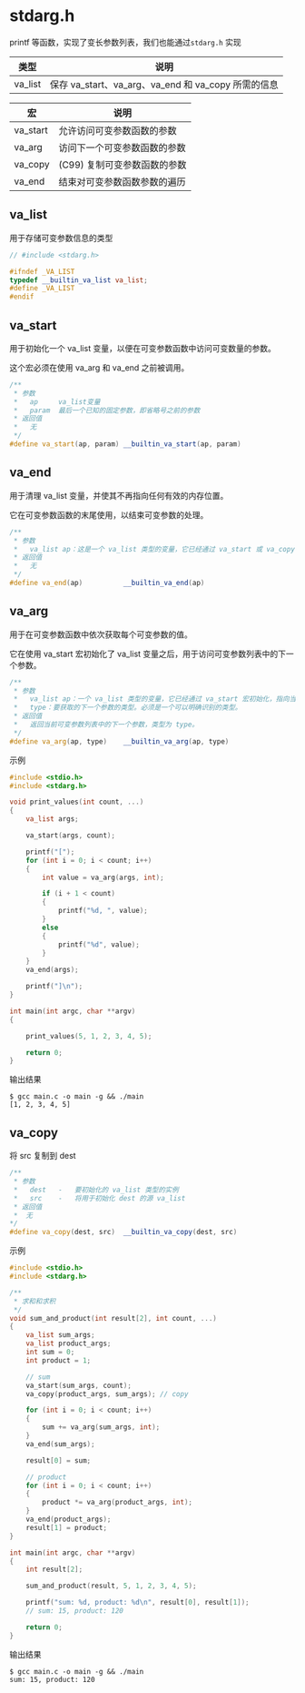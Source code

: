 # stdarg.h

printf 等函数，实现了变长参数列表，我们也能通过`stdarg.h` 实现

| 类型    | 说明                                                |
| ------- | --------------------------------------------------- |
| va_list | 保存 va_start、va_arg、va_end 和 va_copy 所需的信息 |

| 宏       | 说明                         |
| -------- | ---------------------------- |
| va_start | 允许访问可变参数函数的参数   |
| va_arg   | 访问下一个可变参数函数的参数 |
| va_copy  | (C99) 复制可变参数函数的参数 |
| va_end   | 结束对可变参数函数参数的遍历 |

## va_list

用于存储可变参数信息的类型

```cpp
// #include <stdarg.h>

#ifndef _VA_LIST
typedef __builtin_va_list va_list;
#define _VA_LIST
#endif
```

## va_start

用于初始化一个 va_list 变量，以便在可变参数函数中访问可变数量的参数。

这个宏必须在使用 va_arg 和 va_end 之前被调用。

```cpp
/**
 * 参数
 *   ap     va_list变量
 *   param  最后一个已知的固定参数，即省略号之前的参数
 * 返回值
 *   无
 */
#define va_start(ap, param) __builtin_va_start(ap, param)
```

## va_end

用于清理 va_list 变量，并使其不再指向任何有效的内存位置。

它在可变参数函数的末尾使用，以结束可变参数的处理。

```cpp
/**
 * 参数
 *   va_list ap：这是一个 va_list 类型的变量，它已经通过 va_start 或 va_copy 宏初始化，用于访问可变参数列表。
 * 返回值
 *   无
 */
#define va_end(ap)          __builtin_va_end(ap)
```

## va_arg

用于在可变参数函数中依次获取每个可变参数的值。

它在使用 va_start 宏初始化了 va_list 变量之后，用于访问可变参数列表中的下一个参数。

```cpp
/**
 * 参数
 *   va_list ap：一个 va_list 类型的变量，它已经通过 va_start 宏初始化，指向当前可变参数列表的位置。
 *   type：要获取的下一个参数的类型。必须是一个可以明确识别的类型。
 * 返回值
 *   返回当前可变参数列表中的下一个参数，类型为 type。
 */
#define va_arg(ap, type)    __builtin_va_arg(ap, type)
```

示例

```cpp
#include <stdio.h>
#include <stdarg.h>

void print_values(int count, ...)
{
    va_list args;

    va_start(args, count);

    printf("[");
    for (int i = 0; i < count; i++)
    {
        int value = va_arg(args, int);

        if (i + 1 < count)
        {
            printf("%d, ", value);
        }
        else
        {
            printf("%d", value);
        }
    }
    va_end(args);

    printf("]\n");
}

int main(int argc, char **argv)
{

    print_values(5, 1, 2, 3, 4, 5);

    return 0;
}

```

输出结果

```shell
$ gcc main.c -o main -g && ./main
[1, 2, 3, 4, 5]
```

## va_copy

将 src 复制到 dest

```cpp
/**
 * 参数
 *   dest	-	要初始化的 va_list 类型的实例
 *   src	-	将用于初始化 dest 的源 va_list
 * 返回值
 *  无
*/
#define va_copy(dest, src)  __builtin_va_copy(dest, src)
```


示例

```cpp
#include <stdio.h>
#include <stdarg.h>

/**
 * 求和和求积
 */
void sum_and_product(int result[2], int count, ...)
{
    va_list sum_args;
    va_list product_args;
    int sum = 0;
    int product = 1;

    // sum
    va_start(sum_args, count);
    va_copy(product_args, sum_args); // copy

    for (int i = 0; i < count; i++)
    {
        sum += va_arg(sum_args, int);
    }
    va_end(sum_args);

    result[0] = sum;

    // product
    for (int i = 0; i < count; i++)
    {
        product *= va_arg(product_args, int);
    }
    va_end(product_args);
    result[1] = product;
}

int main(int argc, char **argv)
{
    int result[2];

    sum_and_product(result, 5, 1, 2, 3, 4, 5);

    printf("sum: %d, product: %d\n", result[0], result[1]);
    // sum: 15, product: 120

    return 0;
}
```

输出结果

```shell
$ gcc main.c -o main -g && ./main 
sum: 15, product: 120
```
